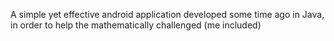A simple yet effective android application developed some time ago in Java, in order to help the mathematically challenged (me included)
